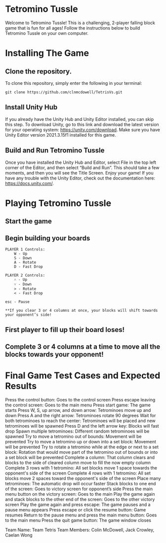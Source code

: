 # Tetromino Tussle
Welcome to Tetromino Tussle! This is a challenging, 2-player falling block game that is fun for all ages! Follow the instructions below to build Tetromino Tussle on your own computer.

# Installing The Game
## Clone the repository.
To clone this repository, simply enter the following in your terminal:

	git clone https://github.com/clnmcdowell/TetrisVs.git

## Install Unity Hub
If you already have the Unity Hub and Unity Editor installed, you can skip
this step. To download Unity, go to this link and download the latest version for your  operating system: https://unity.com/download.  Make sure you have Unity Editor version 2021.3.15f1 installed for this game.

## Build and Run Tetromino Tussle
Once you have installed the Unity Hub and Editor, select File in the top left corner of the Editor, and then select “Build and Run”. This should take  a few moments, and then you will see the Title Screen. Enjoy your game! If you have any trouble with the Unity Editor, check out the documentation here: https://docs.unity.com/.

# Playing Tetromino Tussle
## Start the game

## Begin building your boards

	PLAYER 1 Controls:
		W - Up
		S - Down
		A - Rotate
		D - Fast Drop

	PLAYER 2 Controls:
		˄ - Up
		˅ - Down
		> - Rotate
		< - Fast Drop

	esc - Pause
	
	**If you clear 3 or 4 columns at once, your blocks will shift towards your opponent’s side!

## First player to fill up their board loses!

## Complete 3 or 4 columns at a time to move all the blocks towards your opponent!

# Final Game Test Cases and Expected Results
Press the control button: Goes to the control screen
Press escape leaving the control screen: Goes to the main menu
Press start game: The game starts
Press W, S, up arrow, and down arrow: Tetrominoes move up and down
Press A and the right arrow: Tetrominoes rotate 90 degrees
Wait for both tetrominoes to reach the center: Tetrominoes will be placed and new tetrominoes will be spawned
Press D and the left arrow key:  Blocks will fast drop
Spawn multiple tetrominoes: Different random tetrominoes will be spawned
Try to move a tetromino out of bounds: Movement will be prevented
Try to move a tetromino up or down into a set block: Movement will be prevented
Try to rotate a tetromino while at the edge or next to a set block: Rotation that would move part of the tetromino out of bounds or into a set block will be prevented
Complete a column: That column clears and blocks to the side of cleared column move to fill the now empty column
Complete 3 rows with 1 tetromino: All set blocks move 1 space towards the opponent's side of the screen
Complete 4 rows with 1 tetromino: All set blocks move 2 spaces toward the opponent's side of the screen
Place many tetrominoes: The automatic drop will occur faster
Stack blocks to one end of the screen: Goes to victory screen for opponent’s side
Press the main menu button on the victory screen: Goes to the main
Play the game again and stack blocks to the other end of the screen: Goes to the other victory screen
Play the game again and press escape: The game pauses and a pause menu appears
Press escape or click the resume button: Game resumes
Return to the pause menu and press the main menu button: Goes to the main menu
Press the quit game button: The game window closes



Team Name: Team Tetris 
Team Members: Colin McDowell, Jack Crowley, Caelan Wong
